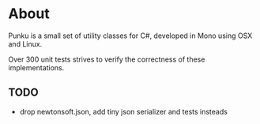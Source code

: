 ﻿# About

Punku is a small set of utility classes for C#,
developed in Mono using OSX and Linux.

Over 300 unit tests strives to verify the correctness
of these implementations.



## TODO

 * drop newtonsoft.json, add tiny json serializer and tests insteads
